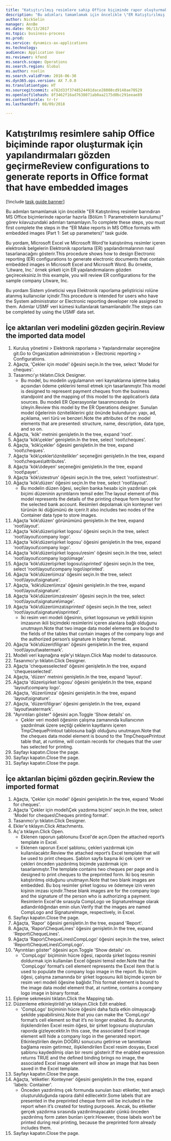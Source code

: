 ```yaml
--- 
title: "Katıştırılmış resimlere sahip Office biçiminde rapor oluşturmak için yapılandırmaları gözden geçirme"
description: "Bu adımları tamamlamak için öncelikle \"ER Katıştırılmış resimler barındıran MS Office biçimlerinde raporlar hazırla (Bölüm 1 - Parametrelerin kurulumu)\" görev kılavuzundaki adımları tamamlayın."
author: NickSelin
manager: AnnBe
ms.date: 06/13/2017
ms.topic: business-process
ms.prod: 
ms.service: dynamics-ax-applications
ms.technology: 
audience: Application User
ms.reviewer: kfend
ms.search.scope: Operations
ms.search.region: Global
ms.author: nselin
ms.search.validFrom: 2016-06-30
ms.dyn365.ops.version: AX 7.0.0
ms.translationtype: HT
ms.sourcegitcommit: e782d33f3748524491dace28008cd9148ae70529
ms.openlocfilehash: 8f3462f16ad7638071ab0aa2175d0bc291eeae89
ms.contentlocale: tr-tr
ms.lasthandoff: 08/09/2018

---
```

# <a name="review-configurations-to-generate-reports-in-office-format-that-have-embedded-images"></a><span data-ttu-id="03cee-103">Katıştırılmış resimlere sahip Office biçiminde rapor oluşturmak için yapılandırmaları gözden geçirme</span><span class="sxs-lookup"><span data-stu-id="03cee-103">Review configurations to generate reports in Office format that have embedded images</span></span>

[!include [task guide banner](../../includes/task-guide-banner.md)]

<span data-ttu-id="03cee-104">Bu adımları tamamlamak için öncelikle "ER Katıştırılmış resimler barındıran MS Office biçimlerinde raporlar hazırla (Bölüm 1: Parametrelerin kurulumu)" görev kılavuzundaki adımları tamamlayın.</span><span class="sxs-lookup"><span data-stu-id="03cee-104">To complete these steps, you must first complete the steps in the “ER Make reports in MS Office formats with embedded images (Part 1: Set up parameters)” task guide.</span></span>

<span data-ttu-id="03cee-105">Bu yordam, Microsoft Excel ve Microsoft Word'te katıştırılmış resimler içeren elektronik belgelerin Elektronik raporlama (ER) yapılandırmalarının nasıl tasarlanacağını gösterir.</span><span class="sxs-lookup"><span data-stu-id="03cee-105">This procedure shows how to design Electronic reporting (ER) configurations to generate electronic documents that contain embedded images in Microsoft Excel and Microsoft Word.</span></span> <span data-ttu-id="03cee-106">Bu örnekte, 'Litware, Inc.' örnek şirketi için ER yapılandırmalarını gözden geçireceksiniz.</span><span class="sxs-lookup"><span data-stu-id="03cee-106">In this example, you will review ER configurations for the sample company Litware, Inc.</span></span> 

<span data-ttu-id="03cee-107">Bu yordam Sistem yöneticisi veya Elektronik raporlama geliştiricisi rolüne atanmış kullanıcılar içindir.</span><span class="sxs-lookup"><span data-stu-id="03cee-107">This procedure is intended for users who have the System administrator or Electronic reporting developer role assigned to them.</span></span> <span data-ttu-id="03cee-108">Adımlar USMF veri kümesi kullanılarak tamamlanabilir.</span><span class="sxs-lookup"><span data-stu-id="03cee-108">The steps can be completed by using the USMF data set.</span></span>


## <a name="review-the-imported-data-model"></a><span data-ttu-id="03cee-109">İçe aktarılan veri modelini gözden geçirin.</span><span class="sxs-lookup"><span data-stu-id="03cee-109">Review the imported data model</span></span>
1. <span data-ttu-id="03cee-110">Kuruluş yönetimi > Elektronik raporlama > Yapılandırmalar seçeneğine git.</span><span class="sxs-lookup"><span data-stu-id="03cee-110">Go to Organization administration > Electronic reporting > Configurations.</span></span>
2. <span data-ttu-id="03cee-111">Ağaçta, 'Çekler için model' öğesini seçin.</span><span class="sxs-lookup"><span data-stu-id="03cee-111">In the tree, select 'Model for cheques'.</span></span>
3. <span data-ttu-id="03cee-112">Tasarımcı'yı tıklatın.</span><span class="sxs-lookup"><span data-stu-id="03cee-112">Click Designer.</span></span>
    * <span data-ttu-id="03cee-113">Bu model, bu modelin uygulamanın veri kaynaklarına işletme bakış açısından ödeme çeklerini temsil etmek için tasarlanmıştır.</span><span class="sxs-lookup"><span data-stu-id="03cee-113">This model is designed to represent payment cheques from the business standpoint and the mapping of this model to the application’s data sources.</span></span> <span data-ttu-id="03cee-114">Bu modeli ER Operasyonlar tasarımcısında ön izleyin.</span><span class="sxs-lookup"><span data-stu-id="03cee-114">Review this model by the ER Operations designer.</span></span> <span data-ttu-id="03cee-115">Sunulan model öğelerinin özniteliklerini göz önünde bulundurun: yapı, ad, açıklama, veri türü ve benzeri.</span><span class="sxs-lookup"><span data-stu-id="03cee-115">Note the attributes of the model elements that are presented: structure, name, description, data type, and so on.</span></span>   
4. <span data-ttu-id="03cee-116">Ağaçta, 'kök' metnini genişletin.</span><span class="sxs-lookup"><span data-stu-id="03cee-116">In the tree, expand 'root'.</span></span>
5. <span data-ttu-id="03cee-117">Ağaçta 'kök\çekler' genişletin.</span><span class="sxs-lookup"><span data-stu-id="03cee-117">In the tree, select 'root\cheques'.</span></span>
6. <span data-ttu-id="03cee-118">Ağaçta, 'kök\çekler' öğesini genişletin.</span><span class="sxs-lookup"><span data-stu-id="03cee-118">In the tree, expand 'root\cheques'.</span></span>
7. <span data-ttu-id="03cee-119">Ağaçta 'kök\çekler\öznitelikler' seçeneğini genişletin.</span><span class="sxs-lookup"><span data-stu-id="03cee-119">In the tree, expand 'root\cheques\attributes'.</span></span>
8. <span data-ttu-id="03cee-120">Ağaçta 'kök\ödeyen' seçeneğini genişletin.</span><span class="sxs-lookup"><span data-stu-id="03cee-120">In the tree, expand 'root\payer'.</span></span>
9. <span data-ttu-id="03cee-121">Ağaçta 'kök\istestrun' öğesini seçin.</span><span class="sxs-lookup"><span data-stu-id="03cee-121">In the tree, select 'root\istestrun'.</span></span>
10. <span data-ttu-id="03cee-122">Ağaçta 'kök\düzen' öğesini seçin.</span><span class="sxs-lookup"><span data-stu-id="03cee-122">In the tree, select 'root\layout'.</span></span>
    * <span data-ttu-id="03cee-123">Bu modelin düzen öğesi, seçilen banka hesabı için yazdırılan çek biçimi düzeninin ayrıntılarını temsil eder.</span><span class="sxs-lookup"><span data-stu-id="03cee-123">The layout element of this model represents the details of the printing cheque form layout for the selected bank account.</span></span> <span data-ttu-id="03cee-124">Resimleri depolamak için konteyner veri türünün iki düğümünü de içerir.</span><span class="sxs-lookup"><span data-stu-id="03cee-124">It also includes two nodes of the Container data type to store images.</span></span>   
11. <span data-ttu-id="03cee-125">Ağaçta 'kök\düzen' görünümünü genişletin.</span><span class="sxs-lookup"><span data-stu-id="03cee-125">In the tree, expand 'root\layout'.</span></span>
12. <span data-ttu-id="03cee-126">Ağaçta 'kök\düzen\şirket logosu' öğesini seçin.</span><span class="sxs-lookup"><span data-stu-id="03cee-126">In the tree, select 'root\layout\company logo'.</span></span>
13. <span data-ttu-id="03cee-127">Ağaçta 'kök\düzen\şirket logosu' öğesini genişletin.</span><span class="sxs-lookup"><span data-stu-id="03cee-127">In the tree, expand 'root\layout\company logo'.</span></span>
14. <span data-ttu-id="03cee-128">Ağaçta 'kök\düzen\şirket logosu\resim' öğesini seçin.</span><span class="sxs-lookup"><span data-stu-id="03cee-128">In the tree, select 'root\layout\company logo\image'.</span></span>
15. <span data-ttu-id="03cee-129">Ağaçta 'kök\düzen\şirket logosu\isprinted' öğesini seçin.</span><span class="sxs-lookup"><span data-stu-id="03cee-129">In the tree, select 'root\layout\company logo\isprinted'.</span></span>
16. <span data-ttu-id="03cee-130">Ağaçta 'kök\düzen\imza' öğesini seçin.</span><span class="sxs-lookup"><span data-stu-id="03cee-130">In the tree, select 'root\layout\signature'.</span></span>
17. <span data-ttu-id="03cee-131">Ağaçta, 'kök\düzen\imza' öğesini genişletin.</span><span class="sxs-lookup"><span data-stu-id="03cee-131">In the tree, expand 'root\layout\signature'.</span></span>
18. <span data-ttu-id="03cee-132">Ağaçta 'kök\düzen\imza\resim' öğesini seçin.</span><span class="sxs-lookup"><span data-stu-id="03cee-132">In the tree, select 'root\layout\signature\image'.</span></span>
19. <span data-ttu-id="03cee-133">Ağaçta 'kök\düzen\imza\isprinted' öğesini seçin.</span><span class="sxs-lookup"><span data-stu-id="03cee-133">In the tree, select 'root\layout\signature\isprinted'.</span></span>
    * <span data-ttu-id="03cee-134">İki resim veri modeli öğesinin, şirket logosunun ve yetkili kişinin imzasının ikili biçimdeki resimlerini içeren alanlara bağlı olduğunu unutmayın.</span><span class="sxs-lookup"><span data-stu-id="03cee-134">Note that two image data model elements are bound to the fields of the tables that contain images of the company logo and the authorized person’s signature in binary format.</span></span>  
20. <span data-ttu-id="03cee-135">Ağaçta 'kök\düzen\filigran' öğesini genişletin.</span><span class="sxs-lookup"><span data-stu-id="03cee-135">In the tree, expand 'root\layout\watermark'.</span></span>
21. <span data-ttu-id="03cee-136">Modeli veri kaynağına eşle'yi tıklayın.</span><span class="sxs-lookup"><span data-stu-id="03cee-136">Click Map model to datasource.</span></span>
22. <span data-ttu-id="03cee-137">Tasarımcı'yı tıklatın.</span><span class="sxs-lookup"><span data-stu-id="03cee-137">Click Designer.</span></span>
23. <span data-ttu-id="03cee-138">Ağaçta 'chequesselected' öğesini genişletin.</span><span class="sxs-lookup"><span data-stu-id="03cee-138">In the tree, expand 'chequesselected'.</span></span>
24. <span data-ttu-id="03cee-139">Ağaçta, 'düzen' metnini genişletin.</span><span class="sxs-lookup"><span data-stu-id="03cee-139">In the tree, expand 'layout'.</span></span>
25. <span data-ttu-id="03cee-140">Ağaçta 'düzen\şirket logosu' öğesini genişletin.</span><span class="sxs-lookup"><span data-stu-id="03cee-140">In the tree, expand 'layout\company logo'.</span></span>
26. <span data-ttu-id="03cee-141">Ağaçta, 'düzen\imza' öğesini genişletin.</span><span class="sxs-lookup"><span data-stu-id="03cee-141">In the tree, expand 'layout\signature'.</span></span>
27. <span data-ttu-id="03cee-142">Ağaçta, 'düzen\filigran' öğesini genişletin.</span><span class="sxs-lookup"><span data-stu-id="03cee-142">In the tree, expand 'layout\watermark'.</span></span>
28. <span data-ttu-id="03cee-143">"Ayrıntıları göster" öğesini açın.</span><span class="sxs-lookup"><span data-stu-id="03cee-143">Toggle 'Show details' on.</span></span>
    * <span data-ttu-id="03cee-144">Çekler veri modeli öğesinin çalışma zamanında kullanıcının yazdırılmak üzere seçtiği çeklerin kayıtlarını içeren TmpChequePrintout tablosuna bağlı olduğunu unutmayın.</span><span class="sxs-lookup"><span data-stu-id="03cee-144">Note that the cheques data model element is bound to the TmpChequePrintout table that, at runtime, will contain records for cheques that the user has selected for printing.</span></span>   
29. <span data-ttu-id="03cee-145">Sayfayı kapatın.</span><span class="sxs-lookup"><span data-stu-id="03cee-145">Close the page.</span></span>
30. <span data-ttu-id="03cee-146">Sayfayı kapatın.</span><span class="sxs-lookup"><span data-stu-id="03cee-146">Close the page.</span></span>
31. <span data-ttu-id="03cee-147">Sayfayı kapatın.</span><span class="sxs-lookup"><span data-stu-id="03cee-147">Close the page.</span></span>

## <a name="review-the-imported-format"></a><span data-ttu-id="03cee-148">İçe aktarılan biçimi gözden geçirin.</span><span class="sxs-lookup"><span data-stu-id="03cee-148">Review the imported format</span></span>
1. <span data-ttu-id="03cee-149">Ağaçta, 'Çekler için model' öğesini genişletin.</span><span class="sxs-lookup"><span data-stu-id="03cee-149">In the tree, expand 'Model for cheques'.</span></span>
2. <span data-ttu-id="03cee-150">Ağaçta 'Çekler için model\Çek yazdırma biçimi' seçin.</span><span class="sxs-lookup"><span data-stu-id="03cee-150">In the tree, select 'Model for cheques\Cheques printing format'.</span></span>
3. <span data-ttu-id="03cee-151">Tasarımcı'yı tıklatın.</span><span class="sxs-lookup"><span data-stu-id="03cee-151">Click Designer.</span></span>
4. <span data-ttu-id="03cee-152">Ekler'e tıklayın.</span><span class="sxs-lookup"><span data-stu-id="03cee-152">Click Attachments.</span></span>
5. <span data-ttu-id="03cee-153">Aç'a tıklayın.</span><span class="sxs-lookup"><span data-stu-id="03cee-153">Click Open.</span></span>
    * <span data-ttu-id="03cee-154">Eklenen raporun şablonunu Excel'de açın.</span><span class="sxs-lookup"><span data-stu-id="03cee-154">Open the attached report’s template in Excel.</span></span>  
    * <span data-ttu-id="03cee-155">Eklenen raporun Excel şablonu, çekleri yazdırmak için kullanılacaktır.</span><span class="sxs-lookup"><span data-stu-id="03cee-155">Review the attached report’s Excel template that will be used to print cheques.</span></span> <span data-ttu-id="03cee-156">Şablon sayfa başına iki çek içerir ve çekleri önceden yazdırılmış biçimde yazdırmak için tasarlanmıştır.</span><span class="sxs-lookup"><span data-stu-id="03cee-156">The template contains two cheques per page and is designed to print cheques to the preprinted form.</span></span> <span data-ttu-id="03cee-157">İki boş resmin katıştırılmış olduğunu unutmayın.</span><span class="sxs-lookup"><span data-stu-id="03cee-157">Note that two blank images are embedded.</span></span> <span data-ttu-id="03cee-158">Bu boş resimler şirket logosu ve ödemeye izin veren kişinin imzası içindir.</span><span class="sxs-lookup"><span data-stu-id="03cee-158">These blank images are for the company logo and the signature of the person who is authorizing a payment.</span></span> <span data-ttu-id="03cee-159">Resimlerin Excel'de sırasıyla CompLogo ve SignatureImage olarak adlandırıldığından emin olun.</span><span class="sxs-lookup"><span data-stu-id="03cee-159">Verify that the images are named CompLogo and SignatureImage, respectively, in Excel.</span></span>   
6. <span data-ttu-id="03cee-160">Sayfayı kapatın.</span><span class="sxs-lookup"><span data-stu-id="03cee-160">Close the page.</span></span>
7. <span data-ttu-id="03cee-161">Ağaçta, 'Rapor' öğesini genişletin.</span><span class="sxs-lookup"><span data-stu-id="03cee-161">In the tree, expand 'Report'.</span></span>
8. <span data-ttu-id="03cee-162">Ağaçta, 'Rapor\ChequeLines' öğesini genişletin.</span><span class="sxs-lookup"><span data-stu-id="03cee-162">In the tree, expand 'Report\ChequeLines'.</span></span>
9. <span data-ttu-id="03cee-163">Ağaçta 'Rapor\ChequeLines\CompLogo' öğesini seçin.</span><span class="sxs-lookup"><span data-stu-id="03cee-163">In the tree, select 'Report\ChequeLines\CompLogo'.</span></span>
10. <span data-ttu-id="03cee-164">"Ayrıntıları göster" öğesini açın.</span><span class="sxs-lookup"><span data-stu-id="03cee-164">Toggle 'Show details' on.</span></span>
    * <span data-ttu-id="03cee-165">'CompLogo' biçiminin hücre öğesi, raporda şirket logosu resmini doldurmak için kullanılan Excel öğesini temsil eder.</span><span class="sxs-lookup"><span data-stu-id="03cee-165">Note that the ‘CompLogo’ format’s cell element represents the Excel item that is used to populate the company logo image in the report.</span></span> <span data-ttu-id="03cee-166">Bu biçim öğesi, çalışma zamanında bir şirket logosunu ikili biçimde içeren bir resim veri modeli öğesine bağlıdır.</span><span class="sxs-lookup"><span data-stu-id="03cee-166">This format element is bound to the image data model element that, at runtime, contains a company logo image in binary format.</span></span>   
11. <span data-ttu-id="03cee-167">Eşleme sekmesini tıklatın.</span><span class="sxs-lookup"><span data-stu-id="03cee-167">Click the Mapping tab.</span></span>
12. <span data-ttu-id="03cee-168">Düzenleme etkinleştirildi'ye tıklayın.</span><span class="sxs-lookup"><span data-stu-id="03cee-168">Click Edit enabled.</span></span>
    * <span data-ttu-id="03cee-169">'CompLogo' biçiminin hücre öğesini daha fazla etkin olmayacağı şekilde yapabilirsiniz.</span><span class="sxs-lookup"><span data-stu-id="03cee-169">Note that you can make the ‘CompLogo’ format’s cell element so that it’s no longer enabled.</span></span> <span data-ttu-id="03cee-170">Bu durumda, ilişkilendirilen Excel resim öğesi, bir şirket logosunu oluşturulan raporda gizleyecektir.</span><span class="sxs-lookup"><span data-stu-id="03cee-170">In this case, the associated Excel image element will hide a company logo in the generated report.</span></span> <span data-ttu-id="03cee-171">Etkinleştirilen deyim DOĞRU sonucunu getirirse ve tanımlanan bağlama resim getirmez, ilişkilendirilen Excel resim dosyası, Excel şablonu kaydedilmiş olan bir resmi gösterir.</span><span class="sxs-lookup"><span data-stu-id="03cee-171">If the enabled expression returns TRUE and the defined binding brings no image, the associated Excel image element will show an image that has been saved in the Excel template.</span></span>   
13. <span data-ttu-id="03cee-172">Sayfayı kapatın.</span><span class="sxs-lookup"><span data-stu-id="03cee-172">Close the page.</span></span>
14. <span data-ttu-id="03cee-173">Ağaçta, 'etiketler: Konteyner' öğesini genişletin.</span><span class="sxs-lookup"><span data-stu-id="03cee-173">In the tree, expand 'labels: Container'.</span></span>
    * <span data-ttu-id="03cee-174">Önceden yazdırılmış çek formunda sunulan bazı etiketler, test amaçlı oluşturulduğunda rapora dahil edilecektir.</span><span class="sxs-lookup"><span data-stu-id="03cee-174">Some labels that are presented in the preprinted cheque form will be included in the report when it’s created for testing purposes.</span></span> <span data-ttu-id="03cee-175">Ancak, bu etiketler gerçek yazdırma sırasında yazdırılmayacaktır çünkü önceden yazdırılmış form zaten bunları içerir.</span><span class="sxs-lookup"><span data-stu-id="03cee-175">However, those labels won’t be printed during real printing, because the preprinted form already includes them.</span></span>  
15. <span data-ttu-id="03cee-176">Sayfayı kapatın.</span><span class="sxs-lookup"><span data-stu-id="03cee-176">Close the page.</span></span>


